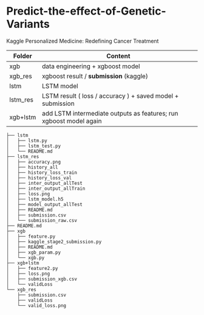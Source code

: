 # Predict-the-effect-of-Genetic-Variants
Kaggle Personalized Medicine: Redefining Cancer Treatment

| Folder   | Content                                  |
| -------- | ---------------------------------------- |
| xgb      | data engineering + xgboost model         |
| xgb_res  | xgboost result / **submission** (kaggle) |
| lstm     | LSTM model                               |
| lstm_res | LSTM result ( loss / accuracy ) + saved model +  submission |
| xgb+lstm | add LSTM intermediate outputs as features; run xgboost model again |

```
├── lstm
│   ├── lstm.py
│   ├── lstm_test.py
│   └── README.md
├── lstm_res
│   ├── accuracy.png
│   ├── history_all
│   ├── history_loss_train
│   ├── history_loss_val
│   ├── inter_output_allTest
│   ├── inter_output_allTrain
│   ├── loss.png
│   ├── lstm_model.h5
│   ├── model_output_allTest
│   ├── README.md
│   ├── submission.csv
│   └── submission_raw.csv
├── README.md
├── xgb
│   ├── feature.py
│   ├── kaggle_stage2_submission.py
│   ├── README.md
│   ├── xgb_param.py
│   └── xgb.py
├── xgb+lstm
│   ├── feature2.py
│   ├── loss.png
│   ├── submission_xgb.csv
│   └── validLoss
└── xgb_res
    ├── submission.csv
    ├── validLoss
    └── valid_loss.png

```

